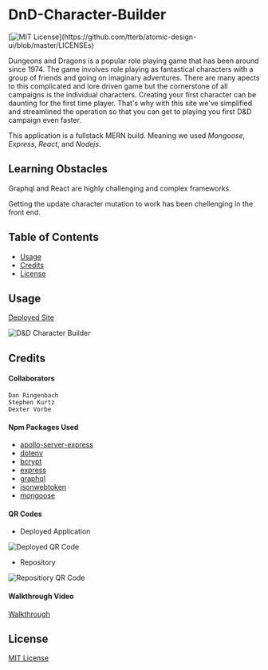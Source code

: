 # DnD-Character-Builder 

[![MIT License](https://img.shields.io/apm/l/atomic-design-ui.svg?)](https://github.com/tterb/atomic-design-ui/blob/master/LICENSEs)

Dungeons and Dragons is a popular role playing game that has been around since 1974. The game involves role playing as fantastical characters with a group of friends and going on imaginary adventures. There are many apects to this complicated and lore driven game but the cornerstone of all campaigns is the individual characters. Creating your first character can be daunting for the first time player. That's why with this site we've simplified and streamlined the operation so that you can get to playing you first D&D campaign even faster. 

This application is a fullstack MERN build. Meaning we used *Mongoose*, *Express*, *React*, and *Nodejs*.  



## Learning Obstacles

Graphql and React are highly challenging and complex frameworks.

Getting the update character mutation to work has been chellenging in the front end.


## Table of Contents

- [Usage](#usage)
- [Credits](#credits)
- [License](#license)


## Usage
[Deployed Site](https://dnd-character-create.herokuapp.com/)

![D&D Character Builder](./assets/DnD.png)

## Credits
#### Collaborators
    Dan Ringenbach 
    Stephen Kurtz
    Dexter Vorbe

#### Npm Packages Used

- [apollo-server-express](https://www.npmjs.com/package/apollo-server-express)
- [dotenv](https://www.npmjs.com/package/dotenv)
- [bcrypt](https://www.npmjs.com/package/bcrypt)
- [express](https://www.npmjs.com/package/express)
- [graphql](https://www.npmjs.com/package/graphql)
- [jsonwebtoken](https://www.npmjs.com/package/jsonwebtoken)
- [mongoose](https://www.npmjs.com/package/mongoose)

#### QR Codes
-  Deployed Application

![Deployed QR Code]()

- Repository

![Repositiory QR Code]()

#### Walkthrough Video

[Walkthrough](https://drive.google.com/file/d/1EmrPgJchC7L-COl1nmdPKk-NHLPlStwR/view)


## License

[MIT License](license.txt)